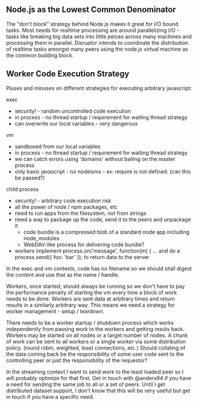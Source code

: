 Node.js as the Lowest Common Denominator
----------------------------------------
The "don't block" strategy behind Node.js makes it great for I/O bound tasks. 
Most needs for realtime processing are around parallelizing I/O - tasks like breaking big 
data sets into little peices across many machines and processing them in parallel. Disruptor
intends to coordinate the distribution of realtime tasks amongst many peers using the 
node.js virtual machine as the common building block.

Worker Code Execution Strategy
------------------------------
Pluses and minuses on different strategies for executing arbitrary javascript:

exec
  * security! - random uncontrolled code execution
  * in process - no thread startup / requirement for waiting thread strategy
  * can overwrite our local variables - very dangerous

vm
  * sandboxed from our local variables
  * in process - no thread startup / requirement for waiting thread strategy
  * we can catch errors using 'domains' without bailing on the master process
  * only basic javascript - no nodeisms - ex: require is not defined. (can this be passed?)

child process
  * security! - arbitrary code execution risk
  * all the power of node / npm packages, etc
  * need to run apps from the filesystem, not from strings
  * need a way to package up the code, send it to the peers and unpackage it
    * code bundle is a compressed blob of a standard node app including node_modules
    * WebDAV-like process for delivering code bundle?
  * workers implement process.on('message', function(m) { ... and do a 
    process.send({ foo: 'bar' }); to return data to the server

In the exec and vm contexts, code has no filename so we should sha1 digest the content 
and use that as the name / handle.

Workers, once started, should always be running so we don't have to pay the performance
penalty of starting the vm every time a block of work needs to be done. Workers are sent 
data at arbitrary times and return results in a similarly arbitrary way. This means we 
need a strategy for worker management - setup / teardown.

There needs to be a worker startup / shutdown process which works independently from 
passing work to the workers and getting resuts back. Workers may be started on all nodes 
or a target number of nodes. A chunk of work can be sent to all workers or a single worker
via some distribution policy. (round robin, weighted, least connections, etc.) Should 
collating of the data coming back be the responsibility of some user code sent to the
controlling peer or just the responsibility of the requestor?

In the streaming context I want to send work to the least loaded peer so I will probably
optimize for that first. Get in touch with @anders94 if you have a need for sending the
same job to all or a set of peers. Until I get distributed dataset support, I don't know 
that this will be very useful but get in touch if you have a specific need.

